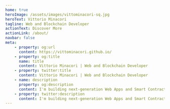```yaml
---
home: true
heroImage: /assets/images/vittominacori-sq.jpg
heroText: Vittorio Minacori
tagline: Web and Blockchain Developer
actionText: Discover More
actionLink: /about/
navbar: false
meta: 
    - property: og:url
      content: https://vittominacori.github.io/
    - property: og:title
      name: title
      content: Vittorio Minacori | Web and Blockchain Developer
    - property: twitter:title
      content: Vittorio Minacori | Web and Blockchain Developer
    - name: description
      property: og:description
      content: I'm building next-generation Web Apps and Smart Contracts supporting developers, companies, and projects worldwide, in accessing the Blockchain ecosystem and the Decentralized Web.
    - property: twitter:description
      content: I'm building next-generation Web Apps and Smart Contracts supporting developers, companies, and projects worldwide, in accessing the Blockchain ecosystem and the Decentralized Web.
---
```


<p class="social">
    <a href="https://github.com/vittominacori" target="_blank"><i class="fab fa-2x fa-github"></i></a> 
    <a href="https://twitter.com/vittominacori" target="_blank"><i class="fab fa-2x fa-twitter"></i></a> 
    <a href="https://www.linkedin.com/in/vittoriominacori" target="_blank"><i class="fab fa-2x fa-linkedin-in"></i></a>
    <a href="https://www.instagram.com/vittominacori" target="_blank"><i class="fab fa-2x fa-instagram"></i></a>
    <a href="https://vittominacori.medium.com" target="_blank"><i class="fab fa-2x fa-medium-m"></i></a>
</p>
